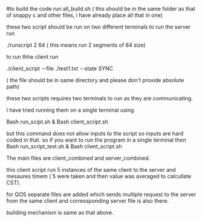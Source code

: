 

#to build the code run all_build.sh ( this should be in the same folder as that of snappy c and other files, i have already place all that in one)



these two script should be run on two different terminals 
to run the server run  

./runscript 2 64 ( this means run 2 segments of 64 size) 

to run thhe client run 

./client_script --file ./test1.txt --state SYNC 

( the file should be in same directory and please don't provide absolute path)




these two scripts requires two terminals to run as they are communicating. 



I have tried running them on a single terminal using 

Bash run_scipt.sh & Bash client_script.sh 

but this command does not allow inputs to the script so inputs are hard coded in that. so if you want to run the program in a single terminal then Bash run_script_test.sh & Bash client_script.sh



The main files are client_combined and server_combined.

this client script run 5 instances of the same client to the server and mesaures timem ( 5 were taken and then value was averaged to calcullate CST). 


for QOS separate files are added which sends multiple request to the server from the same client and corressponding server file is also there. 

building mechanism is same as that above.
